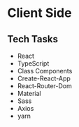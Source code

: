 # Client Side

## Tech Tasks

- React
- TypeScript
- Class Components
- Create-React-App
- React-Router-Dom
- Material
- Sass
- Axios
- yarn
